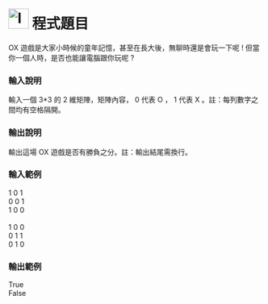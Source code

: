 <h1><img class="alignnone  wp-image-41" src="https://catmaoblog.files.wordpress.com/2016/10/3h9rzur.png" alt="Icon made by Popcorns Arts from www.flaticon.com" width="40" height="40" /> 程式題目</h1>
OX 遊戲是大家小時候的童年記憶，甚至在長大後，無聊時還是會玩一下呢 ! 但當你一個人時，是否也能讓電腦跟你玩呢 ?<br>

<h3>輸入說明</h3>
輸入一個 3*3 的 2 維矩陣，矩陣內容， 0 代表 O ， 1 代表 X 。註：每列數字之間均有空格隔開。<br>

<h3>輸出說明</h3>
輸出這場 OX 遊戲是否有勝負之分。註：輸出結尾需換行。<br>

<h3>輸入範例</h3>
1 0 1<br>
0 0 1<br>
1 0 0<br><br>
1 0 0<br>
0 1 1<br>
0 1 0<br>

<h3>輸出範例</h3>
True<br>
False<br>
